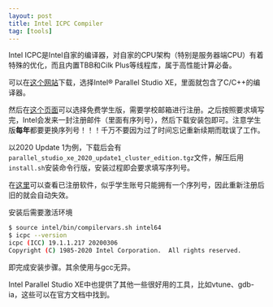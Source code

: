 ```yaml
---
layout: post
title: Intel ICPC Compiler
tag: [tools]
---
```


Intel ICPC是Intel自家的编译器，对自家的CPU架构（特别是服务器端CPU）有着特殊的优化，而且内置TBB和Cilk Plus等线程库，属于高性能计算必备。

<!--more-->

可以在[这个网站](https://software.intel.com/en-us/c-compilers/choose-download)下载，选择Intel® Parallel Studio XE，里面就包含了C/C++的编译器。

然后在[这个页面](https://software.intel.com/en-us/parallel-studio-xe/choose-download/student-linux-fortran)可以选择免费学生版，需要学校邮箱进行注册。之后按照要求填写完，Intel会发来一封注册邮件（里面有序列号），然后下载安装包即可。注意学生版**每年**都要更换序列号！！！千万不要因为过了时间忘记重新续期而耽误了工作。

以2020 Update 1为例，下载后会有`parallel_studio_xe_2020_update1_cluster_edition.tgz`文件，解压后用`install.sh`安装命令行版，安装过程即会要求填写序列号。

在[这里](http://registrationcenter.intel.com/)可以查看已注册软件，似乎学生账号只能拥有一个序列号，因此重新注册后旧的就会自动失效。

安装后需要激活环境

```bash
$ source intel/bin/compilervars.sh intel64
$ icpc --version
icpc (ICC) 19.1.1.217 20200306
Copyright (C) 1985-2020 Intel Corporation.  All rights reserved.
```

即完成安装步骤。其余使用与gcc无异。

Intel Parallel Studio XE中也提供了其他一些很好用的工具，比如vtune、gdb-ia，这些可以在官方文档中找到。
